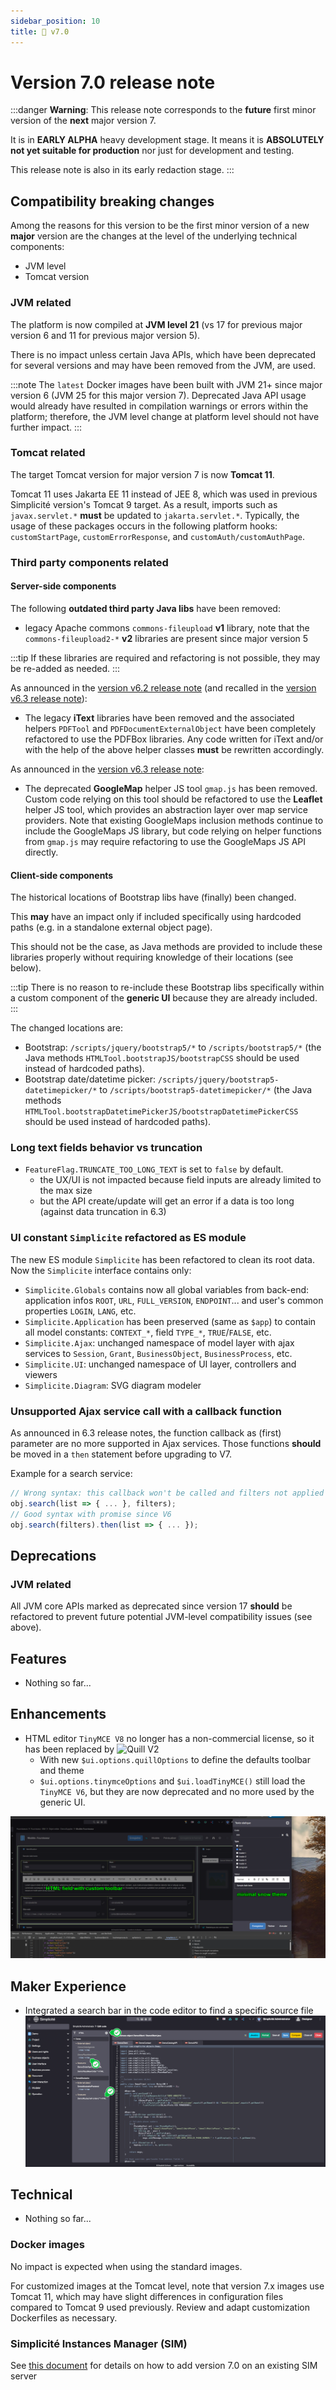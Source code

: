 ```yaml
---
sidebar_position: 10
title: 🚧 v7.0
---
```


Version 7.0 release note
========================

:::danger
**Warning**: This release note corresponds to the **future** first minor version of the **next** major version 7.

It is in **EARLY ALPHA** heavy development stage. It means it is **ABSOLUTELY not yet suitable for production** nor just for development and testing.

This release note is also in its early redaction stage.
:::

Compatibility breaking changes
------------------------------

Among the reasons for this version to be the first minor version of a new **major** version are the changes at the level of the underlying technical components:

- JVM level
- Tomcat version

### JVM related

The platform is now compiled at **JVM level 21** (vs 17 for previous major version 6 and 11 for previous major version 5).

There is no impact unless certain Java APIs, which have been deprecated for several versions and may have been removed from the JVM, are used.

:::note
The `latest` Docker images have been built with JVM 21+ since major version 6 (JVM 25 for this major version 7). Deprecated Java API usage would already have resulted in compilation warnings or errors within the platform; therefore, the JVM level change at platform level should not have further impact.
:::

### Tomcat related

The target Tomcat version for major version 7 is now **Tomcat 11**.

Tomcat 11 uses Jakarta EE 11 instead of JEE 8, which was used in previous Simplicité version's Tomcat 9 target. As a result, imports such as `javax.servlet.*` **must** be updated to `jakarta.servlet.*`. Typically, the usage of these packages occurs in the following platform hooks: `customStartPage`, `customErrorResponse`, and `customAuth/customAuthPage`.

### Third party components related

#### Server-side components

The following **outdated third party Java libs** have been removed:

- legacy Apache commons `commons-fileupload` **v1** library,
  note that the `commons-fileupload2-*` **v2** libraries are present since major version 5

:::tip
If these libraries are required and refactoring is not possible, they may be re-added as needed.
:::

As announced in the [version v6.2 release note](v6-2#deprecated-features) (and recalled in the [version v6.3 release note](v6-3#deprecations)):

- The legacy **iText** libraries have been removed and the associated helpers `PDFTool` and `PDFDocumentExternalObject`
  have been completely refactored to use the PDFBox libraries.
  Any code written for iText and/or with the help of the above helper classes **must** be rewritten accordingly.

As announced in the [version v6.3 release note](v6-3#deprecations):

- The deprecated **GoogleMap** helper JS tool `gmap.js` has been removed. Custom code relying on this tool should be refactored to use the **Leaflet** helper JS tool, which provides an abstraction layer over map service providers.
Note that existing GoogleMaps inclusion methods continue to include the GoogleMaps JS library, but code relying on helper functions from `gmap.js` may require refactoring to use the GoogleMaps JS API directly.

#### Client-side components

The historical locations of Bootstrap libs have (finally) been changed.

This **may** have an impact only if included specifically using hardcoded paths (e.g. in a standalone external object page).

This should not be the case, as Java methods are provided to include these libraries properly without requiring knowledge of their locations (see below).

:::tip
There is no reason to re-include these Bootstrap libs specifically within a custom component
of the **generic UI** because they are already included.
:::

The changed locations are:

- Bootstrap: `/scripts/jquery/bootstrap5/*` to `/scripts/bootstrap5/*`
  (the Java methods `HTMLTool.bootstrapJS/bootstrapCSS` should be used instead of hardcoded paths).
- Bootstrap date/datetime picker: `/scripts/jquery/bootstrap5-datetimepicker/*` to `/scripts/bootstrap5-datetimepicker/*`
  (the Java methods `HTMLTool.bootstrapDatetimePickerJS/bootstrapDatetimePickerCSS` should be used instead of hardcoded paths).

### Long text fields behavior vs truncation

- `FeatureFlag.TRUNCATE_TOO_LONG_TEXT` is set to `false` by default.
  - the UX/UI is not impacted because field inputs are already limited to the max size
  - but the API create/update will get an error if a data is too long (against data truncation in 6.3)

### UI constant `Simplicite` refactored as ES module

The new ES module `Simplicite` has been refactored to clean its root data. Now the `Simplicite` interface contains only:

- `Simplicite.Globals` contains now all global variables from back-end: application infos `ROOT`, `URL`, `FULL_VERSION`, `ENDPOINT`... and user's common properties `LOGIN`, `LANG`, etc.
- `Simplicite.Application` has been preserved (same as `$app`) to contain all model constants: `CONTEXT_*`, field `TYPE_*`, `TRUE`/`FALSE`, etc.
- `Simplicite.Ajax`: unchanged namespace of model layer with ajax services to `Session`, `Grant`, `BusinessObject`, `BusinessProcess`, etc.
- `Simplicite.UI`: unchanged namespace of UI layer, controllers and viewers
- `Simplicite.Diagram`: SVG diagram modeler

### Unsupported Ajax service call with a callback function

As announced in 6.3 release notes, the function callback as (first) parameter are no more supported in Ajax services.
Those functions **should** be moved in a `then` statement before upgrading to V7.

Example for a search service:

```js
// Wrong syntax: this callback won't be called and filters not applied correctly
obj.search(list => { ... }, filters);
// Good syntax with promise since V6
obj.search(filters).then(list => { ... });
```

Deprecations
------------

### JVM related

All JVM core APIs marked as deprecated since version 17 **should** be refactored to prevent future potential JVM-level compatibility issues (see above).

Features
--------

- Nothing so far...

Enhancements
------------

- HTML editor `TinyMCE V8` no longer has a non-commercial license, so it has been replaced by ![Quill V2](https://quilljs.com/)
   - With new `$ui.options.quillOptions` to define the defaults toolbar and theme
   - `$ui.options.tinymceOptions` and `$ui.loadTinyMCE()` still load the `TinyMCE V6`, but they are now deprecated and no more used by the generic UI.

![quill](img/V7-0/quill.png)

Maker Experience
----------------

- Integrated a search bar in the code editor to find a specific source file
![code-editor-search](img/v7-0/code-editor-search.png)

Technical
----------

- Nothing so far...

### Docker images

No impact is expected when using the standard images.

For customized images at the Tomcat level, note that version 7.x images use Tomcat 11, which may have slight differences in configuration files compared to Tomcat 9 used previously. Review and adapt customization Dockerfiles as necessary.

### Simplicité Instances Manager (SIM)

See [this document](../add-to-sim/v7.md) for details on how to add version 7.0 on an existing SIM server
